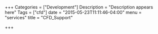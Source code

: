 +++
Categories = ["Development"]
Description = "Description appears here"
Tags = ["cfd"]
date = "2015-05-23T11:11:46-04:00"
menu = "services"
title = "CFD_Support"

+++


